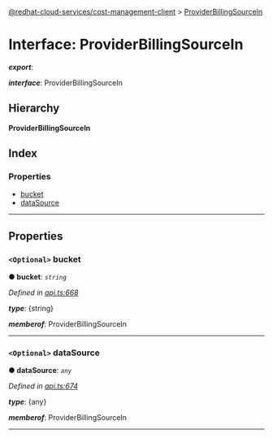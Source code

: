 [@redhat-cloud-services/cost-management-client](../README.md) > [ProviderBillingSourceIn](../interfaces/providerbillingsourcein.md)

# Interface: ProviderBillingSourceIn

*__export__*: 

*__interface__*: ProviderBillingSourceIn

## Hierarchy

**ProviderBillingSourceIn**

## Index

### Properties

* [bucket](providerbillingsourcein.md#bucket)
* [dataSource](providerbillingsourcein.md#datasource)

---

## Properties

<a id="bucket"></a>

### `<Optional>` bucket

**● bucket**: *`string`*

*Defined in [api.ts:668](https://github.com/rvsia/javascript-clients/blob/master/packages/cost-management/api.ts#L668)*

*__type__*: {string}

*__memberof__*: ProviderBillingSourceIn

___
<a id="datasource"></a>

### `<Optional>` dataSource

**● dataSource**: *`any`*

*Defined in [api.ts:674](https://github.com/rvsia/javascript-clients/blob/master/packages/cost-management/api.ts#L674)*

*__type__*: {any}

*__memberof__*: ProviderBillingSourceIn

___

